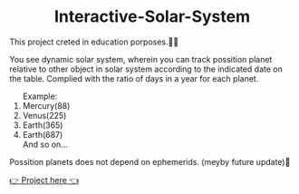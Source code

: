 <h1 align='center'>Interactive-Solar-System</h1>
This project creted in education porposes.👨‍🎓
<p>
You see dynamic solar system, wherein you can track possition planet relative to other object in solar system according to the indicated date on the table.
Complied with the ratio of days in a year for each planet.
<p>
<ol>Example:
<li>Mercury(88)</li>
<li>Venus(225)</li>
<li>Earth(365)</li>
<li>Earth(687)</li>
And so on...
</ol>
</p>
Possition planets does not depend on ephemerids. (meyby future update)🤫
</p>

<a href='https://nickyeromin.github.io/Interactive-Solar-System/'>👉 Project here 👈</a>
